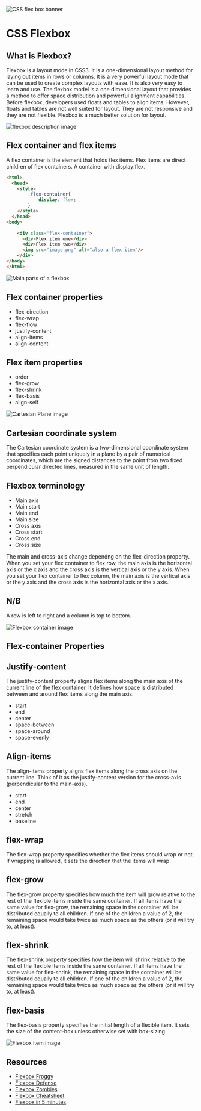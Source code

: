 ![CSS flex box banner](./assets/1.svg)
# CSS Flexbox
## What is Flexbox?
Flexbox is a layout mode in CSS3. It is a one-dimensional layout method for laying out items in rows or columns. It is a very powerful layout mode that can be used to create complex layouts with ease. It is also very easy to learn and use.
The flexbox model is a one dimensional layout that provides a method to offer space distribution and powerful alignment capabilities. 
Before flexbox, developers used floats and tables to align items. However, floats and tables are not well suited for layout. They are not responsive and they are not flexible. Flexbox is a much better solution for layout.

![flexbox description image](./assets/2.svg)

## Flex container and flex items
A flex container is the element that holds flex items. Flex items are direct children of flex containers. A container with display:flex.

```html
<html>
  <head>
    <style>
        .flex-container{
            display: flex;
        }
    </style>
  </head>
<body>

    <div class="flex-container">
      <div>Flex item one</div>
      <div>Flex item two</div>
      <img src="image.png" alt="also a flex item"/>
    </div>
</body>
</html>
```

![Main parts of a flexbox](./assets/3.svg)


## Flex container properties

- flex-direction
- flex-wrap
- flex-flow
- justify-content
- align-items
- align-content

## Flex item properties
- order
- flex-grow
- flex-shrink
- flex-basis
- align-self



![Cartesian Plane image](./assets/4.svg)

## Cartesian coordinate system
The Cartesian coordinate system is a two-dimensional coordinate system that specifies each point uniquely in a plane by a pair of numerical coordinates, which are the signed distances to the point from two fixed perpendicular directed lines, measured in the same unit of length.

## Flexbox terminology
- Main axis
- Main start
- Main end
- Main size
- Cross axis
- Cross start
- Cross end
- Cross size


The main and cross-axis change dependng on the flex-direction property.
When you set your flex container to flex row, the main axis is the horizontal axis or the x axis and the cross axis is the vertical axis or the y axis. When you set your flex container to flex column, the main axis is the vertical axis or the y axis and the cross axis is the horizontal axis or the x axis.

## N/B
A row is left to right and a column is top to bottom.

![Flexbox container image](./assets/5.svg)

## Flex-container Properties
## Justify-content
The justify-content property aligns flex items along the main axis of the current line of the flex container. It defines how space is distributed between and around flex items along the main axis. 

- start
- end
- center
- space-between
- space-around
- space-evenly

## Align-items
The align-items property aligns flex items along the cross axis on the current line. Think of it as the justify-content version for the cross-axis (perpendicular to the main-axis).

- start
- end
- center
- stretch
- baseline

## flex-wrap
The flex-wrap property specifies whether the flex items should wrap or not. If wrapping is allowed, it sets the direction that the items will wrap.

## flex-grow
The flex-grow property specifies how much the item will grow relative to the rest of the flexible items inside the same container. If all items have the same value for flex-grow, the remaining space in the container will be distributed equally to all children. If one of the children a value of 2, the remaining space would take twice as much space as the others (or it will try to, at least).

## flex-shrink
The flex-shrink property specifies how the item will shrink relative to the rest of the flexible items inside the same container. If all items have the same value for flex-shrink, the remaining space in the container will be distributed equally to all children. If one of the children a value of 2, the remaining space would take twice as much space as the others (or it will try to, at least).

## flex-basis
The flex-basis property specifies the initial length of a flexible item. It sets the size of the content-box unless otherwise set with box-sizing.

![Flexbox item image](./assets/6.svg)

## Resources

- [Flexbox Froggy](https://flexboxfroggy.com/)
- [Flexbox Defense](http://www.flexboxdefense.com/)
- [Flexbox Zombies](https://mastery.games/p/flexbox-zombies)
- [Flexbox Cheatsheet](https://yoksel.github.io/flex-cheatsheet/)
- [Flexbox in 5 minutes](https://medium.freecodecamp.org/an-animated-guide-to-flexbox-d280cf6afc35)

